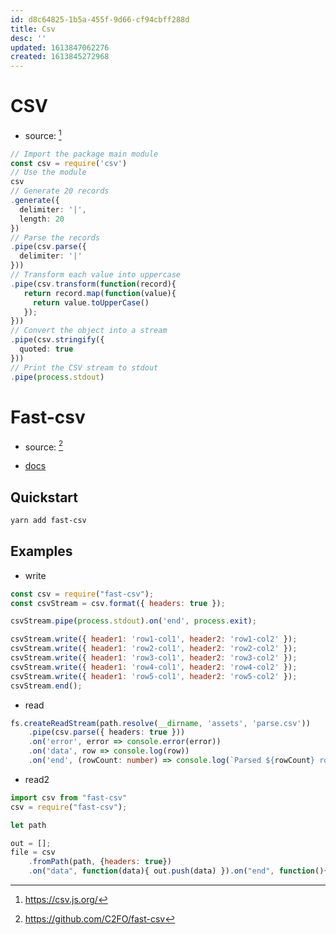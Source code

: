 ```yaml
---
id: d8c64825-1b5a-455f-9d66-cf94cbff288d
title: Csv
desc: ''
updated: 1613847062276
created: 1613845272968
---
```


# CSV
- source: [^2]
<!-- -->

[^2]: https://csv.js.org/

```ts
// Import the package main module
const csv = require('csv')
// Use the module
csv
// Generate 20 records
.generate({
  delimiter: '|',
  length: 20
})
// Parse the records
.pipe(csv.parse({
  delimiter: '|'
}))
// Transform each value into uppercase
.pipe(csv.transform(function(record){
   return record.map(function(value){
     return value.toUpperCase()
   });
}))
// Convert the object into a stream
.pipe(csv.stringify({
  quoted: true
}))
// Print the CSV stream to stdout
.pipe(process.stdout)
```

# Fast-csv
- source: [^1]
<!-- -->

- [docs](https://c2fo.github.io/fast-csv/docs/introduction/getting-started)

[^1]: https://github.com/C2FO/fast-csv

## Quickstart
```sh
yarn add fast-csv 
```

## Examples

- write
```js
const csv = require("fast-csv");
const csvStream = csv.format({ headers: true });

csvStream.pipe(process.stdout).on('end', process.exit);

csvStream.write({ header1: 'row1-col1', header2: 'row1-col2' });
csvStream.write({ header1: 'row2-col1', header2: 'row2-col2' });
csvStream.write({ header1: 'row3-col1', header2: 'row3-col2' });
csvStream.write({ header1: 'row4-col1', header2: 'row4-col2' });
csvStream.write({ header1: 'row5-col1', header2: 'row5-col2' });
csvStream.end();
```

- read
```ts
fs.createReadStream(path.resolve(__dirname, 'assets', 'parse.csv'))
    .pipe(csv.parse({ headers: true }))
    .on('error', error => console.error(error))
    .on('data', row => console.log(row))
    .on('end', (rowCount: number) => console.log(`Parsed ${rowCount} rows`));
```

- read2

```js
import csv from "fast-csv"  
csv = require("fast-csv");

let path

out = [];
file = csv
    .fromPath(path, {headers: true})
    .on("data", function(data){ out.push(data) }).on("end", function(){ console.log("done"); });
```
